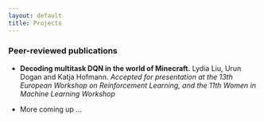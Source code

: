```yaml
---
layout: default
title: Projects
---
```


### Peer-reviewed publications
* **Decoding multitask DQN in the world of Minecraft.** Lydia Liu, Urun Dogan and Katja Hofmann. *Accepted for presentation at the 13th European Workshop on Reinforcement Learning, and the 11th Women in Machine Learning Workshop*

* More coming up ... 
